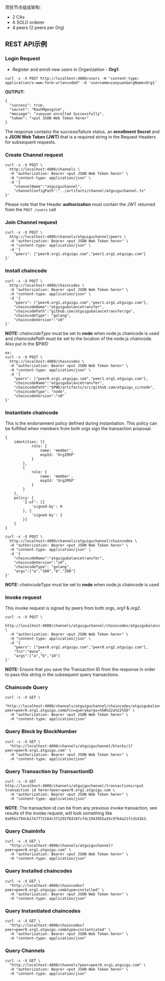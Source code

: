 项目节点组成架构: 

* 2 CAs
* A SOLO orderer
* 4 peers (2 peers per Org)


## REST API示例

### Login Request

* Register and enroll new users in Organization - **Org1**:

`curl -s -X POST http://localhost:4000/users -H "content-type: application/x-www-form-urlencoded" -d 'username=zuoyuan&orgName=Org1'`

**OUTPUT:**

```
{
  "success": true,
  "secret": "RaxhMgevgJcm",
  "message": "zuoyuan enrolled Successfully",
  "token": "<put JSON Web Token here>"
}
```

The response contains the success/failure status, an **enrollment Secret** and a **JSON Web Token (JWT)** that is a required string in the Request Headers for subsequent requests.

### Create Channel request

```
curl -s -X POST \
  http://localhost:4000/channels \
  -H "authorization: Bearer <put JSON Web Token here>" \
  -H "content-type: application/json" \
  -d '{
	"channelName":"atguiguchannel",
	"channelConfigPath":"../artifacts/channel/atguiguchannel.tx"
}'
```

Please note that the Header **authorization** must contain the JWT returned from the `POST /users` call

### Join Channel request

```
curl -s -X POST \
  http://localhost:4000/channels/atguiguchannel/peers \
  -H "authorization: Bearer <put JSON Web Token here>" \
  -H "content-type: application/json" \
  -d '{
	"peers": ["peer0.org1.atguigu.com","peer1.org1.atguigu.com"]
}'
```
### Install chaincode

```
curl -s -X POST \
  http://localhost:4000/chaincodes \
  -H "authorization: Bearer <put JSON Web Token here>" \
  -H "content-type: application/json" \
  -d '{
	"peers": ["peer0.org1.atguigu.com","peer1.org1.atguigu.com"],
	"chaincodeName":"atguigubalancetransfer",
	"chaincodePath":"github.com/atguigubalancetransfer/go",
	"chaincodeType": "golang",
	"chaincodeVersion":"v0"
}'
```
**NOTE:** *chaincodeType* must be set to **node** when node.js chaincode is used and *chaincodePath* must be set to the location of the node.js chaincode. Also put in the $PWD
```
ex:
curl -s -X POST \
  http://localhost:4000/chaincodes \
  -H "authorization: Bearer <put JSON Web Token here>" \
  -H "content-type: application/json" \
  -d '{
	"peers": ["peer0.org1.atguigu.com","peer1.org1.atguigu.com"],
	"chaincodeName":"atguigubalancetransfer",
	"chaincodePath":"$PWD/artifacts/src/github.com/atguigu_cc/node",
	"chaincodeType": "node",
	"chaincodeVersion":"v0"
}'
```

### Instantiate chaincode

This is the endorsement policy defined during instantiation.
This policy can be fulfilled when members from both orgs sign the transaction proposal.

```
{
	identities: [{
			role: {
				name: 'member',
				mspId: 'Org1MSP'
			}
		},
		{
			role: {
				name: 'member',
				mspId: 'Org2MSP'
			}
		}
	],
	policy: {
		'2-of': [{
			'signed-by': 0
		}, {
			'signed-by': 1
		}]
	}
}
```

```
curl -s -X POST \
  http://localhost:4000/channels/atguiguchannel/chaincodes \
  -H "authorization: Bearer <put JSON Web Token here>" \
  -H "content-type: application/json" \
  -d '{
	"chaincodeName":"atguigubalancetransfer",
	"chaincodeVersion":"v0",
	"chaincodeType": "golang",
	"args":["a","100","b","200"]
}'
```
**NOTE:** *chaincodeType* must be set to **node** when node.js chaincode is used

### Invoke request

This invoke request is signed by peers from both orgs, *org1* & *org2*.
```
curl -s -X POST \
  http://localhost:4000/channels/atguiguchannel/chaincodes/atguigubalancetransfer \
  -H "authorization: Bearer <put JSON Web Token here>" \
  -H "content-type: application/json" \
  -d '{
	"peers": ["peer0.org1.atguigu.com","peer0.org2.atguigu.com"],
	"fcn":"move",
	"args":["a","b","10"]
}'
```
**NOTE:** Ensure that you save the Transaction ID from the response in order to pass this string in the subsequent query transactions.

### Chaincode Query

```
curl -s -X GET \
  "http://localhost:4000/channels/atguiguchannel/chaincodes/atguigubalancetransfer?peer=peer0.org1.atguigu.com&fcn=query&args=%5B%22a%22%5D" \
  -H "authorization: Bearer <put JSON Web Token here>" \
  -H "content-type: application/json"
```

### Query Block by BlockNumber

```
curl -s -X GET \
  "http://localhost:4000/channels/atguiguchannel/blocks/1?peer=peer0.org1.atguigu.com" \
  -H "authorization: Bearer <put JSON Web Token here>" \
  -H "content-type: application/json"
```

### Query Transaction by TransactionID

```
curl -s -X GET http://localhost:4000/channels/atguiguchannel/transactions/<put transaction id here>?peer=peer0.org1.atguigu.com \
  -H "authorization: Bearer <put JSON Web Token here>" \
  -H "content-type: application/json"
```
**NOTE**: The transaction id can be from any previous invoke transaction, see results of the invoke request, will look something like `8a95b1794cb17e7772164c3f1292f8410fcfdc1943955a35c9764a21fcd1d1b3`.


### Query ChainInfo

```
curl -s -X GET \
  "http://localhost:4000/channels/atguiguchannel?peer=peer0.org1.atguigu.com" \
  -H "authorization: Bearer <put JSON Web Token here>" \
  -H "content-type: application/json"
```

### Query Installed chaincodes

```
curl -s -X GET \
  "http://localhost:4000/chaincodes?peer=peer0.org1.atguigu.com&type=installed" \
  -H "authorization: Bearer <put JSON Web Token here>" \
  -H "content-type: application/json"
```

### Query Instantiated chaincodes

```
curl -s -X GET \
  "http://localhost:4000/chaincodes?peer=peer0.org1.atguigu.com&type=instantiated" \
  -H "authorization: Bearer <put JSON Web Token here>" \
  -H "content-type: application/json"
```

### Query Channels

```
curl -s -X GET \
  "http://localhost:4000/channels?peer=peer0.org1.atguigu.com" \
  -H "authorization: Bearer <put JSON Web Token here>" \
  -H "content-type: application/json"
```
